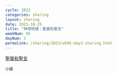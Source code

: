 ```yaml
---
cycle: 2022
categories: sharing
layout: sharing
date: 2023-10-25
title: "神學梳理：聖靈和聖言"
weekNum: 95
dayNum: 3
permalink: /sharing/2022/wk95-day3-sharing.html
---
```


[聖靈和聖言](https://eccseattle.github.io/media/sharing/2022/wk095/2023-10-25-bin.m4a)

`小錢`
